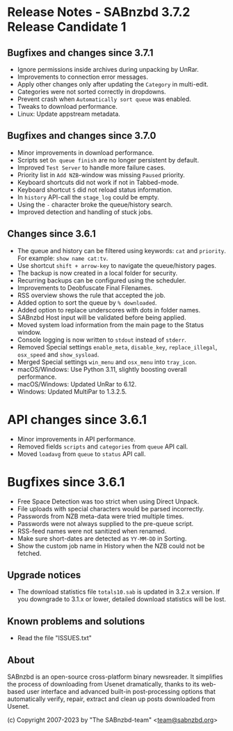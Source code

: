 Release Notes - SABnzbd 3.7.2 Release Candidate 1
=========================================================

## Bugfixes and changes since 3.7.1
- Ignore permissions inside archives during unpacking by UnRar.
- Improvements to connection error messages.
- Apply other changes only after updating the `Category` in multi-edit.
- Categories were not sorted correctly in dropdowns.
- Prevent crash when `Automatically sort queue` was enabled.
- Tweaks to download performance.
- Linux: Update appstream metadata.

## Bugfixes and changes since 3.7.0
- Minor improvements in download performance.
- Scripts set `On queue finish` are no longer persistent by default.
- Improved `Test Server` to handle more failure cases.
- Priority list in `Add NZB`-window was missing `Paused` priority.
- Keyboard shortcuts did not work if not in Tabbed-mode.
- Keyboard shortcut `S` did not reload status information.
- In `history` API-call the `stage_log` could be empty.
- Using the `-` character broke the queue/history search.
- Improved detection and handling of stuck jobs.

## Changes since 3.6.1
- The queue and history can be filtered using keywords:
  `cat` and `priority`. For example: `show name cat:tv`.
- Use shortcut `shift + arrow-key` to navigate the queue/history pages.
- The backup is now created in a local folder for security.
- Recurring backups can be configured using the scheduler.
- Improvements to Deobfuscate Final Filenames.
- RSS overview shows the rule that accepted the job.
- Added option to sort the queue by `% downloaded`.
- Added option to replace underscores with dots in folder names.
- SABnzbd Host input will be validated before being applied.
- Moved system load information from the main page to the Status window.
- Console logging is now written to `stdout` instead of `stderr`.
- Removed Special settings `enable_meta`, `disable_key`,
  `replace_illegal`, `osx_speed` and `show_sysload`.
- Merged Special settings `win_menu` and `osx_menu` into `tray_icon`.
- macOS/Windows: Use Python 3.11, slightly boosting overall performance.
- macOS/Windows: Updated UnRar to 6.12.
- Windows: Updated MultiPar to 1.3.2.5.

# API changes since 3.6.1
- Minor improvements in API performance.
- Removed fields `scripts` and `categories` from `queue` API call.
- Moved `loadavg` from `queue` to `status` API call.

# Bugfixes since 3.6.1
- Free Space Detection was too strict when using Direct Unpack.
- File uploads with special characters would be parsed incorrectly.
- Passwords from NZB meta-data were tried multiple times.
- Passwords were not always supplied to the pre-queue script.
- RSS-feed names were not sanitized when renamed.
- Make sure short-dates are detected as `YY-MM-DD` in Sorting.
- Show the custom job name in History when the NZB could not be fetched.

## Upgrade notices
- The download statistics file `totals10.sab` is updated in 3.2.x
  version. If you downgrade to 3.1.x or lower, detailed download
  statistics will be lost.

## Known problems and solutions
- Read the file "ISSUES.txt"

## About
  SABnzbd is an open-source cross-platform binary newsreader.
  It simplifies the process of downloading from Usenet dramatically, thanks
  to its web-based user interface and advanced built-in post-processing options
  that automatically verify, repair, extract and clean up posts downloaded
  from Usenet.

  (c) Copyright 2007-2023 by "The SABnzbd-team" \<team@sabnzbd.org\>
